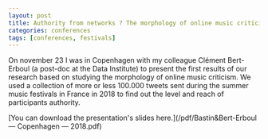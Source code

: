 ```yaml
---
layout: post
title: Authority from networks ? The morphology of online music criticism in France
categories: conferences
tags: [conferences, festivals]
---
```


On november 23 I was in Copenhagen with my colleague Clément Bert-Erboul (a post-doc at the Data Institute) to present the first results of our research based on studying the morphology of online music criticism. We used a collection of more or less 100.000 tweets sent during the summer music festivals in France in 2018 to find out the level and reach of participants authority.

[You can download the presentation's slides here.](/pdf/Bastin&Bert-Erboul — Copenhagen — 2018.pdf)
